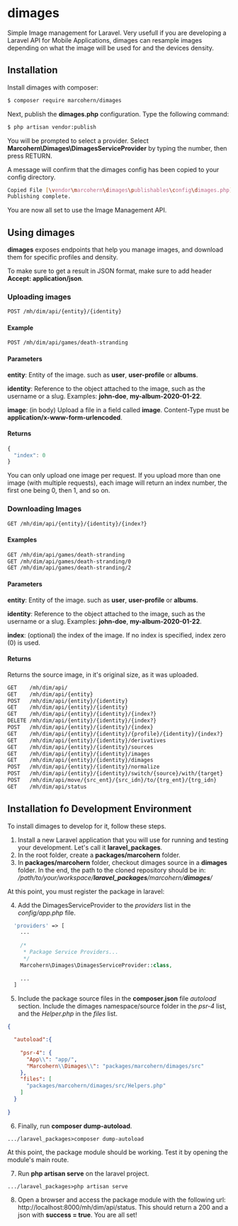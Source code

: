 # dimages

Simple Image management for Laravel. Very usefull if you are developing a Laravel API for Mobile Applications,
dimages can resample images depending on what the image will be used for and the devices density.

## Installation

Install dimages with composer:

```bash
$ composer require marcohern/dimages
```

Next, publish the **dimages.php** configuration. Type the following command:

```bash
$ php artisan vendor:publish
```

You will be prompted to select a provider. Select **Marcohern\Dimages\DimagesServiceProvider** by
typing the number, then press RETURN.

A message will confirm that the dimages config has been copied to your config directory.

```bash
Copied File [\vendor\marcohern\dimages\publishables\config\dimages.php] To [\config\dimages.php]
Publishing complete.
```
You are now all set to use the Image Management API.

## Using dimages

**dimages** exposes endpoints that help you manage images, and download them for specific 
profiles and density.

To make sure to get a result in JSON format, make sure to add header **Accept: application/json**.

### Uploading images

```bash
POST /mh/dim/api/{entity}/{identity}
```
#### Example
```bash
POST /mh/dim/api/games/death-stranding
```
#### Parameters

**entity**: Entity of the image. such as **user**, **user-profile** or **albums**.

**identity**: Reference to the object attached to the image, such as the username or a slug. Examples: **john-doe**, **my-album-2020-01-22**.

**image**: (in body) Upload a file in a field called **image**. Content-Type must be **application/x-www-form-urlencoded**.

#### Returns

```javascript
{
  "index": 0
}
```
You can only upload one image per request. If you upload more than one image (with multiple requests),
each image will return an index number, the first one being 0, then 1, and so on.

### Downloading Images

```bash
GET /mh/dim/api/{entity}/{identity}/{index?}
```
#### Examples
```bash
GET /mh/dim/api/games/death-stranding
GET /mh/dim/api/games/death-stranding/0
GET /mh/dim/api/games/death-stranding/2
```
#### Parameters

**entity**: Entity of the image. such as **user**, **user-profile** or **albums**.

**identity**: Reference to the object attached to the image, such as the username or a slug. Examples: **john-doe**, **my-album-2020-01-22**.

**index**: (optional) the index of the image. If no index is specified, index zero (0) is used.

#### Returns

Returns the source image, in it's original size, as it was uploaded.


```bash
GET    /mh/dim/api/
GET    /mh/dim/api/{entity}
POST   /mh/dim/api/{entity}/{identity}
GET    /mh/dim/api/{entity}/{identity}
GET    /mh/dim/api/{entity}/{identity}/{index?}
DELETE /mh/dim/api/{entity}/{identity}/{index?}
POST   /mh/dim/api/{entity}/{identity}/{index}
GET    /mh/dim/api/{entity}/{identity}/{profile}/{identity}/{index?}
GET    /mh/dim/api/{entity}/{identity}/derivatives
GET    /mh/dim/api/{entity}/{identity}/sources
GET    /mh/dim/api/{entity}/{identity}/images
GET    /mh/dim/api/{entity}/{identity}/dimages
POST   /mh/dim/api/{entity}/{identity}/normalize
POST   /mh/dim/api/{entity}/{identity}/switch/{source}/with/{target}
POST   /mh/dim/api/move/{src_ent}/{src_idn}/to/{trg_ent}/{trg_idn}
GET    /mh/dim/api/status
```

## Installation fo Development Environment

To install dimages to develop for it, follow these steps.

1. Install a new Laravel application that you will use for running and testing your development. Let's call it **laravel_packages**.
2. In the root folder, create a **packages/marcohern** folder.
3. In **packages/marcohern** folder, checkout dimages source in a **dimages** folder. In the end, the path to the cloned repository should be in: */path/to/your/workspace/**laravel_packages**/marcohern/**dimages**/*

At this point, you must register the package in laravel: 

4. Add the DimagesServiceProvider to the *providers* list in the *config/app.php* file.

```php
  'providers' => [
    ...
    
    /*
     * Package Service Providers...
     */
    Marcohern\Dimages\DimagesServiceProvider::class,
    
    ...
  ]    
```

5. Include the package source files in the **composer.json** file *autoload* section. Include the dimages namespace/source folder in the *psr-4* list, and the *Helper.php* in the *files* list.

```json
{

  "autoload":{
  
    "psr-4": {
      "App\\": "app/",
      "Marcohern\\Dimages\\": "packages/marcohern/dimages/src"
    },
    "files": [
      "packages/marcohern/dimages/src/Helpers.php"
    ]
  }
  
}
```

6. Finally, run **composer dump-autoload**.

```dos
.../laravel_packages>composer dump-autoload
```

At this point, the package module should be working. Test it by opening the module's main route.

7. Run **php artisan serve** on the laravel project.

```dos
.../laravel_packages>php artisan serve
```

8. Open a browser and access the package module with the following url: http://localhost:8000/mh/dim/api/status. This should return a 200 and a json with **success = true**. You are all set!